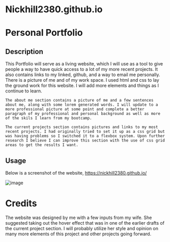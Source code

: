 # Nickhill2380.github.io
# Personal Portfolio


## Description

This Portfolio will serve as a living website, which I will use as a tool to give people a way to have quick access to a lot of my more recent projects. It also contains links to my linked, github, and a way to email me personally. There is a picture of me and of my work space. I used html and css to lay the ground work for this website. I will add more elements and things as I continue to learn. 

    The about me section contains a picture of me and a few sentences about me, along with some lorem generated words. I will update to a more professional picture at some point and complete a better paragraph of my professional and personal background as well as more of the skils I learn from my bootcamp.

    The current projects section contains pictures and links to my most recent projects. I had originally tried to set it up as a css grid but was having problems so I switched it to a flexbox system. Upon further research I believe I can improve this section with the use of css grid areas to get the results I want.


## Usage
Below is a screenshot of the website, https://nickhill2380.github.io/


![image](https://user-images.githubusercontent.com/71850826/97092519-8e722600-1612-11eb-8dab-a5822ffb0862.png)


# Credits

The website was designed by me with a few inputs from my wife. She suggested taking out the hover effect that was in one of the earlier drafts of the current project section. I will probably utilize her style and opinion on many more elements of this project and other projects going forward. 